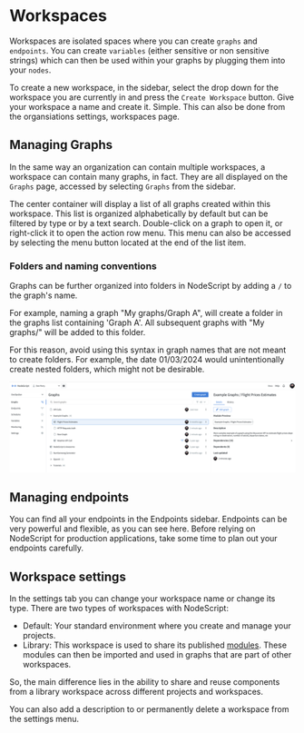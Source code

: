# Workspaces

Workspaces are isolated spaces where you can create `graphs` and `endpoints`. You can create `variables` (either sensitive or non sensitive strings) which can then be used within your graphs by plugging them into your `nodes`.

To create a new workspace, in the sidebar, select the drop down for the workspace you are currently in and press the `Create Workspace` button. Give your workspace a name and create it. Simple. This can also be done from the organsiations settings, workspaces page. 

## Managing Graphs 

In the same way an organization can contain multiple workspaces, a workspace can contain many graphs, in fact. They are all displayed on the `Graphs` page, accessed by selecting `Graphs` from the sidebar.

The center container will display a list of all graphs created within this workspace. This list is organized alphabetically by default but can be filtered by type or by a text search. Double-click on a graph to open it, or right-click it to open the action row menu. This menu can also be accessed by selecting the menu button located at the end of the list item.

### Folders and naming conventions

Graphs can be further organized into folders in NodeScript by adding a `/` to the graph's name.

For example, naming a graph "My graphs/Graph A", will create a folder in the graphs list containing 'Graph A'. All subsequent graphs with "My graphs/" will be added to this folder.

For this reason, avoid using this syntax in graph names that are not meant to create folders. For example, the date 01/03/2024 would unintentionally create nested folders, which might not be desirable.

![Graphs page](./images/workspaces/graphs_page.png)

## Managing endpoints

You can find all your endpoints in the Endpoints sidebar. Endpoints can be very powerful and flexible, as you can see here. Before relying on NodeScript for production applications, take some time to plan out your endpoints carefully.

## Workspace settings

In the settings tab you can change your workspace name or change its type. There are two types of workspaces with NodeScript:

* Default: Your standard environment where you create and manage your projects.
* Library: This workspace is used to share its published [modules](./modules.md). These modules can then be imported and used in graphs that are part of other workspaces. 

So, the main difference lies in the ability to share and reuse components from a library workspace across different projects and workspaces.

You can also add a description to or permanently delete a workspace from the settings menu.